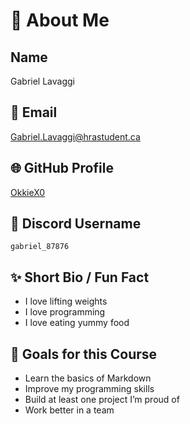 # 👋 About Me

## Name
Gabriel Lavaggi

## 📧 Email
Gabriel.Lavaggi@hrastudent.ca

## 🌐 GitHub Profile
[OkkieX0](https://github.com/OkkieX0)

## 💬 Discord Username
`gabriel_87876`

## ✨ Short Bio / Fun Fact
- I love lifting weights
- I love programming
- I love eating yummy food

## 🎯 Goals for this Course
- Learn the basics of Markdown
- Improve my programming skills
- Build at least one project I’m proud of
- Work better in a team
